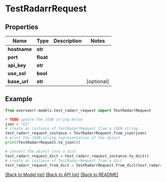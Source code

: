 # TestRadarrRequest


## Properties

Name | Type | Description | Notes
------------ | ------------- | ------------- | -------------
**hostname** | **str** |  | 
**port** | **float** |  | 
**api_key** | **str** |  | 
**use_ssl** | **bool** |  | 
**base_url** | **str** |  | [optional] 

## Example

```python
from overseerr.models.test_radarr_request import TestRadarrRequest

# TODO update the JSON string below
json = "{}"
# create an instance of TestRadarrRequest from a JSON string
test_radarr_request_instance = TestRadarrRequest.from_json(json)
# print the JSON string representation of the object
print(TestRadarrRequest.to_json())

# convert the object into a dict
test_radarr_request_dict = test_radarr_request_instance.to_dict()
# create an instance of TestRadarrRequest from a dict
test_radarr_request_from_dict = TestRadarrRequest.from_dict(test_radarr_request_dict)
```
[[Back to Model list]](../README.md#documentation-for-models) [[Back to API list]](../README.md#documentation-for-api-endpoints) [[Back to README]](../README.md)


